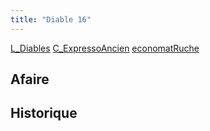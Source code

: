 ```yaml
---
title: "Diable 16"
---
```


[L_Diables](notes/equipements/L_Diables.md) [C_ExpressoAncien](notes/equipements/consommables/C_ExpressoAncien.md) [economatRuche](notes/zones/economatRuche.md)

## Afaire 

## Historique